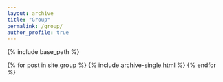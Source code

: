 ```yaml
---
layout: archive
title: "Group"
permalink: /group/
author_profile: true
---
```


{% include base_path %}


{% for post in site.group %}
  {% include archive-single.html %}
{% endfor %}
